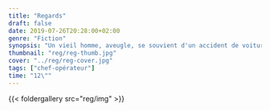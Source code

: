 ```yaml
---
title: "Regards"
draft: false
date: 2019-07-26T20:28:00+02:00
genre: "Fiction"
synopsis: "Un vieil homme, aveugle, se souvient d'un accident de voiture qu'il a causé de nombreuses années auparavant."
thumbnail: "reg/reg-thumb.jpg"
cover: "../reg/reg-cover.jpg"
tags: ["chef-opérateur"]
time: "12\""
---
```


{{< foldergallery src="reg/img" >}}

